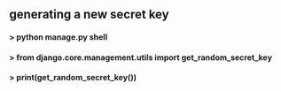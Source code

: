 ## generating a new secret key
#### > python manage.py shell
#### > from django.core.management.utils import get_random_secret_key
#### > print(get_random_secret_key())